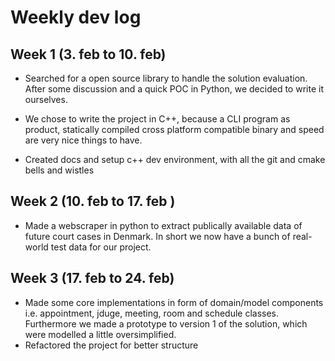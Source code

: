# Weekly dev log

## Week 1 (3. feb to 10. feb)

- Searched for a open source library to handle the solution evaluation. After some discussion and a quick POC in Python, we decided to write it ourselves.

- We chose to write the project in C++, because a CLI program as product, statically compiled cross platform compatible binary and speed are very nice things to have.

- Created docs and setup c++ dev environment, with all the git and cmake bells and wistles

## Week 2 (10. feb to 17. feb )

- Made a webscraper in python to extract publically available data of future court cases in Denmark. In short we now have a bunch of real-world test data for our project.

## Week 3 (17. feb to 24. feb)

- Made some core implementations in form of domain/model components i.e. appointment, jduge, meeting, room and schedule classes. Furthermore we made a prototype to version 1 of the solution, which were modelled a little oversimplified.
- Refactored the project for better structure